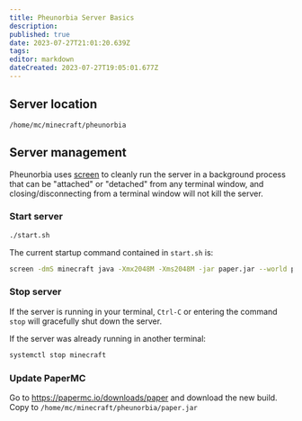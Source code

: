 ```yaml
---
title: Pheunorbia Server Basics
description: 
published: true
date: 2023-07-27T21:01:20.639Z
tags: 
editor: markdown
dateCreated: 2023-07-27T19:05:01.677Z
---
```


## Server location
`/home/mc/minecraft/pheunorbia`

## Server management
Pheunorbia uses [screen](https://linuxhandbook.com/screen-command/) to cleanly run the server in a background process that can be "attached" or "detached" from any terminal window, and closing/disconnecting from a terminal window will not kill the server.

### Start server
```bash
./start.sh
```
The current startup command contained in `start.sh` is:
```bash
screen -dmS minecraft java -Xmx2048M -Xms2048M -jar paper.jar --world phnord --nogui
```

### Stop server
If the server is running in your terminal, `Ctrl-C` or entering the command `stop` will gracefully shut down the server.

If the server was already running in another terminal:
```bash
systemctl stop minecraft
```

### Update PaperMC
Go to https://papermc.io/downloads/paper and download the new build. Copy to `/home/mc/minecraft/pheunorbia/paper.jar`